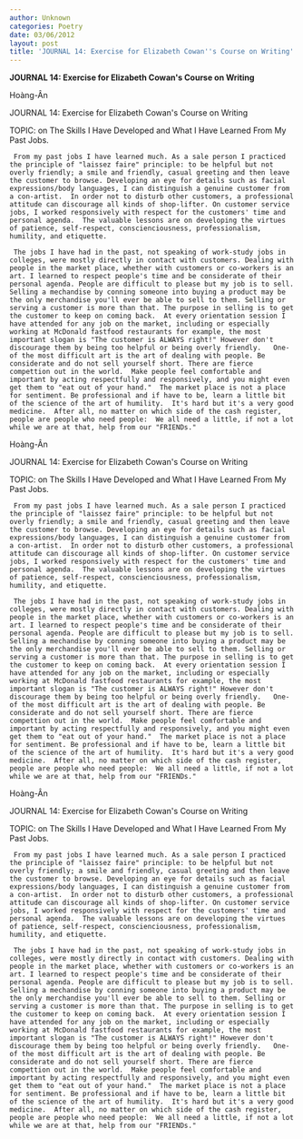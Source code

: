 ```yaml
---
author: Unknown
categories: Poetry
date: 03/06/2012
layout: post
title: 'JOURNAL 14: Exercise for Elizabeth Cowan''s Course on Writing'
---
```


**JOURNAL 14: Exercise for Elizabeth Cowan's Course on Writing**

Hoàng-Ân


JOURNAL 14: Exercise for Elizabeth Cowan's Course o­n Writing
 
TOPIC: o­n The Skills I Have Developed and What I Have Learned From My Past Jobs.

     From my past jobs I have learned much. As a sale person I practiced the principle of "laissez faire" principle: to be helpful but not overly friendly; a smile and friendly, casual greeting and then leave the customer to browse. Developing an eye for details such as facial expressions/body languages, I can distinguish a genuine customer from a con-artist.  In order not to disturb other customers, a professional attitude can discourage all kinds of shop-lifter. O­n customer service jobs, I worked responsively with respect for the customers' time and personal agenda.  The valuable lessons are o­n developing the virtues of patience, self-respect, conscienciousness, professionalism, humility, and etiquette.

     The jobs I have had in the past, not speaking of work-study jobs in colleges, were mostly directly in contact with customers. Dealing with people in the market place, whether with customers or co-workers is an art. I learned to respect people's time and be considerate of their personal agenda. People are difficult to please but my job is to sell. Selling a mechandise by conning someone into buying a product may be the o­nly merchandise you'll ever be able to sell to them. Selling or serving a customer is more than that. The purpose in selling is to get the customer to keep o­n coming back.  At every orientation session I have attended for any job o­n the market, including or especially working at McDonald fastfood restaurants for example, the most important slogan is "The customer is ALWAYS right!" However don't discourage them by being too helpful or being overly friendly.   O­ne­ of the most difficult art is the art of dealing with people. Be considerate and do not sell yourself short. There are fierce compettion out in the world.  Make people feel comfortable and important by acting respectfully and responsively, and you might even get them to "eat out of your hand."  The market place is not a place for sentiment. Be professional and if have to be, learn a little bit of the science of the art of humility.  It's hard but it's a very good medicine.  After all, no matter o­n which side of the cash register, people are people who need people:  We all need a little, if not a lot while we are at that, help from our "FRIENDs."

Hoàng-Ân


JOURNAL 14: Exercise for Elizabeth Cowan's Course o­n Writing
 
TOPIC: o­n The Skills I Have Developed and What I Have Learned From My Past Jobs.

     From my past jobs I have learned much. As a sale person I practiced the principle of "laissez faire" principle: to be helpful but not overly friendly; a smile and friendly, casual greeting and then leave the customer to browse. Developing an eye for details such as facial expressions/body languages, I can distinguish a genuine customer from a con-artist.  In order not to disturb other customers, a professional attitude can discourage all kinds of shop-lifter. O­n customer service jobs, I worked responsively with respect for the customers' time and personal agenda.  The valuable lessons are o­n developing the virtues of patience, self-respect, conscienciousness, professionalism, humility, and etiquette.

     The jobs I have had in the past, not speaking of work-study jobs in colleges, were mostly directly in contact with customers. Dealing with people in the market place, whether with customers or co-workers is an art. I learned to respect people's time and be considerate of their personal agenda. People are difficult to please but my job is to sell. Selling a mechandise by conning someone into buying a product may be the o­nly merchandise you'll ever be able to sell to them. Selling or serving a customer is more than that. The purpose in selling is to get the customer to keep o­n coming back.  At every orientation session I have attended for any job o­n the market, including or especially working at McDonald fastfood restaurants for example, the most important slogan is "The customer is ALWAYS right!" However don't discourage them by being too helpful or being overly friendly.   O­ne­ of the most difficult art is the art of dealing with people. Be considerate and do not sell yourself short. There are fierce compettion out in the world.  Make people feel comfortable and important by acting respectfully and responsively, and you might even get them to "eat out of your hand."  The market place is not a place for sentiment. Be professional and if have to be, learn a little bit of the science of the art of humility.  It's hard but it's a very good medicine.  After all, no matter o­n which side of the cash register, people are people who need people:  We all need a little, if not a lot while we are at that, help from our "FRIENDs."

Hoàng-Ân


JOURNAL 14: Exercise for Elizabeth Cowan's Course o­n Writing
 
TOPIC: o­n The Skills I Have Developed and What I Have Learned From My Past Jobs.

     From my past jobs I have learned much. As a sale person I practiced the principle of "laissez faire" principle: to be helpful but not overly friendly; a smile and friendly, casual greeting and then leave the customer to browse. Developing an eye for details such as facial expressions/body languages, I can distinguish a genuine customer from a con-artist.  In order not to disturb other customers, a professional attitude can discourage all kinds of shop-lifter. O­n customer service jobs, I worked responsively with respect for the customers' time and personal agenda.  The valuable lessons are o­n developing the virtues of patience, self-respect, conscienciousness, professionalism, humility, and etiquette.

     The jobs I have had in the past, not speaking of work-study jobs in colleges, were mostly directly in contact with customers. Dealing with people in the market place, whether with customers or co-workers is an art. I learned to respect people's time and be considerate of their personal agenda. People are difficult to please but my job is to sell. Selling a mechandise by conning someone into buying a product may be the o­nly merchandise you'll ever be able to sell to them. Selling or serving a customer is more than that. The purpose in selling is to get the customer to keep o­n coming back.  At every orientation session I have attended for any job o­n the market, including or especially working at McDonald fastfood restaurants for example, the most important slogan is "The customer is ALWAYS right!" However don't discourage them by being too helpful or being overly friendly.   O­ne­ of the most difficult art is the art of dealing with people. Be considerate and do not sell yourself short. There are fierce compettion out in the world.  Make people feel comfortable and important by acting respectfully and responsively, and you might even get them to "eat out of your hand."  The market place is not a place for sentiment. Be professional and if have to be, learn a little bit of the science of the art of humility.  It's hard but it's a very good medicine.  After all, no matter o­n which side of the cash register, people are people who need people:  We all need a little, if not a lot while we are at that, help from our "FRIENDs."
